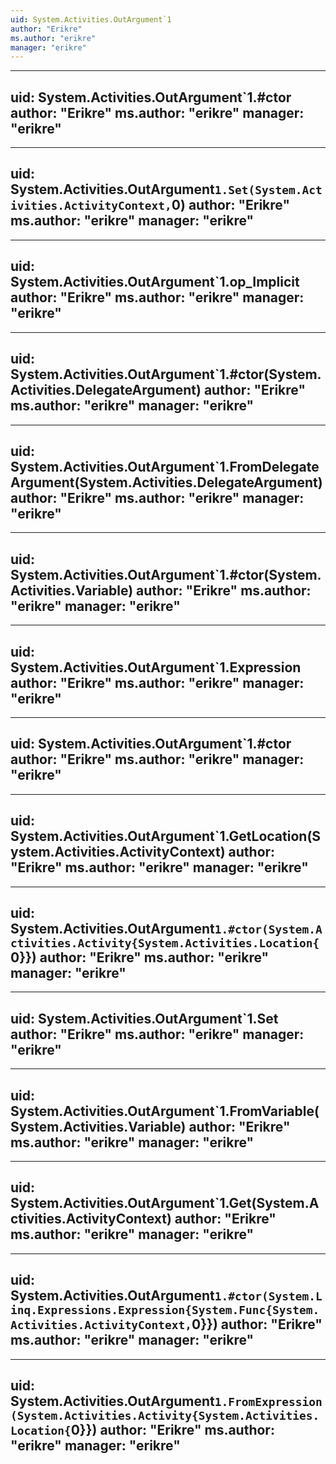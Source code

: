 ```yaml
---
uid: System.Activities.OutArgument`1
author: "Erikre"
ms.author: "erikre"
manager: "erikre"
---
```


---
uid: System.Activities.OutArgument`1.#ctor
author: "Erikre"
ms.author: "erikre"
manager: "erikre"
---

---
uid: System.Activities.OutArgument`1.Set(System.Activities.ActivityContext,`0)
author: "Erikre"
ms.author: "erikre"
manager: "erikre"
---

---
uid: System.Activities.OutArgument`1.op_Implicit
author: "Erikre"
ms.author: "erikre"
manager: "erikre"
---

---
uid: System.Activities.OutArgument`1.#ctor(System.Activities.DelegateArgument)
author: "Erikre"
ms.author: "erikre"
manager: "erikre"
---

---
uid: System.Activities.OutArgument`1.FromDelegateArgument(System.Activities.DelegateArgument)
author: "Erikre"
ms.author: "erikre"
manager: "erikre"
---

---
uid: System.Activities.OutArgument`1.#ctor(System.Activities.Variable)
author: "Erikre"
ms.author: "erikre"
manager: "erikre"
---

---
uid: System.Activities.OutArgument`1.Expression
author: "Erikre"
ms.author: "erikre"
manager: "erikre"
---

---
uid: System.Activities.OutArgument`1.#ctor
author: "Erikre"
ms.author: "erikre"
manager: "erikre"
---

---
uid: System.Activities.OutArgument`1.GetLocation(System.Activities.ActivityContext)
author: "Erikre"
ms.author: "erikre"
manager: "erikre"
---

---
uid: System.Activities.OutArgument`1.#ctor(System.Activities.Activity{System.Activities.Location{`0}})
author: "Erikre"
ms.author: "erikre"
manager: "erikre"
---

---
uid: System.Activities.OutArgument`1.Set
author: "Erikre"
ms.author: "erikre"
manager: "erikre"
---

---
uid: System.Activities.OutArgument`1.FromVariable(System.Activities.Variable)
author: "Erikre"
ms.author: "erikre"
manager: "erikre"
---

---
uid: System.Activities.OutArgument`1.Get(System.Activities.ActivityContext)
author: "Erikre"
ms.author: "erikre"
manager: "erikre"
---

---
uid: System.Activities.OutArgument`1.#ctor(System.Linq.Expressions.Expression{System.Func{System.Activities.ActivityContext,`0}})
author: "Erikre"
ms.author: "erikre"
manager: "erikre"
---

---
uid: System.Activities.OutArgument`1.FromExpression(System.Activities.Activity{System.Activities.Location{`0}})
author: "Erikre"
ms.author: "erikre"
manager: "erikre"
---
